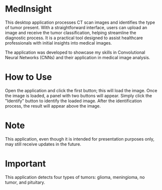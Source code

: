 # MedInsight
This desktop application processes CT scan images and identifies the type of tumor present. With a straightforward interface, users can upload an image and receive the tumor classification, helping streamline the diagnostic process. It is a practical tool designed to assist healthcare professionals with initial insights into medical images.

The application was developed to showcase my skills in Convolutional Neural Networks (CNNs) and their application in medical image analysis.

# How to Use
Open the application and click the first button; this will load the image. Once the image is loaded, a panel with two buttons will appear. Simply click the "Identify" button to identify the loaded image. After the identification process, the result will appear above the image.

# Note
This application, even though it is intended for presentation purposes only, may still receive updates in the future.

# Important
This application detects four types of tumors: glioma, meningioma, no tumor, and pituitary.
